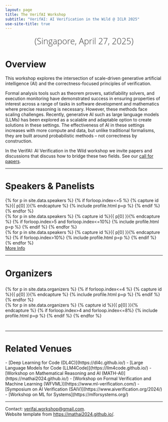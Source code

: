 ```yaml
---
layout: page
title: The VerifAI Workshop
subtitle: "VerifAI: AI Verification in the Wild @ ICLR 2025"
use-site-title: true
---
```

<div class="venue" style="font-size: 27px; display: block; font-family: 'Open Sans', 'Helvetica Neue', Helvetica, Arial, sans-serif; font-weight: 300; color: #404040; text-align: center;">
  (Singapore, April 27, 2025)
</div>



<div class="sharethis-inline-share-buttons"></div>
<meta name="thumbnail" content="./img/iclr-logo.jpg" />


# Overview
This workshop explores the intersection of scale-driven generative artificial intelligence (AI) and the correctness-focused principles of verification. 


Formal analysis tools such as theorem provers, satisfiability solvers, and execution monitoring have demonstrated success in ensuring properties of interest across a range of tasks in software development and mathematics where precise reasoning is necessary. However, these methods face scaling challenges. Recently, generative AI such as large language models (LLMs) has been explored as a scalable and adaptable option to create solutions in these settings. The effectiveness of AI in these settings increases with more compute and data, but unlike traditional formalisms, they are built around probabilistic methods – not correctness by construction. 

In the VerifAI: AI Verification in the Wild workshop we invite papers and discussions that discuss how to bridge these two fields. See our [call for papers](cfp/index.html).

<hr>

# Speakers & Panelists
<div class="container" style="margin-top: 20px;margin-bottom: 0px;">
  <div class="row">
    {% for p in site.data.speakers %}
    {% if forloop.index<=5 %}
    {% capture id %}{{ p[0] }}{% endcapture %}
    {% include profile.html p=p %}
    {% endif %}
    {% endfor %}
  </div>
  <div class="row">
    {% for p in site.data.speakers %}
    {% capture id %}{{ p[0] }}{% endcapture %}
    {% if forloop.index>5 and forloop.index<=10%}
    {% include profile.html p=p %}
    {% endif %}
    {% endfor %}
  </div>
  <div class="row">
    {% for p in site.data.speakers %}
    {% capture id %}{{ p[0] }}{% endcapture %}
    {% if forloop.index>10%}
    {% include profile.html p=p %}
    {% endif %}
    {% endfor %}
  </div>
<a href="speakers">More Info</a>
</div>

<hr>

# Organizers
<!-- # Organizers -->

<!-- prettier-ignore -->
<div class="container" style="margin-top: 25px;margin-bottom: 40px;">
  <!-- <br> 
  <div class="row" style="margin: -30px;"> -->
  <div class="row">
    {% for p in site.data.organizers %}
    {% if forloop.index<=4 %}
    {% capture id %}{{ p[0] }}{% endcapture %}
    {% include profile.html p=p %}
    {% endif %}
    {% endfor %}
  </div>
  <div class="row">
    {% for p in site.data.organizers %}
    {% capture id %}{{ p[0] }}{% endcapture %}
    {% if forloop.index>4 and forloop.index<=8%}
    {% include profile.html p=p %}
    {% endif %}
    {% endfor %}
  </div>
</div>
<hr>

<!-- # Program Committee
<div class="container">
  <ul class="list-group list-group-flush">
    {% for p in site.data.pc.people %}
      <li class="list-group-item col-xs-6 col-sm-4 col-md-3">{{ p }}</li>
    {% endfor %}
  </ul>
</div>
<hr> -->

# Related Venues

<div class="container" style="margin-bottom: 10px;"></div>
- [Deep Learning for Code (DL4C)](https://dl4c.github.io/) 
- [Large Language Models for Code (LLM4Code)](https://llm4code.github.io/) 
- [Workshop on Mathematical Reasoning and AI (MATH-AI)](https://mathai2024.github.io/) 
- [Workshop on Formal Verification and Machine Learning (WFVML)](https://www.ml-verification.com/) 
- [Symposium on AI Verification (SAIV)](https://www.aiverification.org/2024/) 
- [Workshop on ML for Systems](https://mlforsystems.org/) 

<div class="container" style="margin-bottom: 10px;"></div>

<hr>

Contact: <verifai.workshop@gmail.com>.<br>
Website template from <https://mathai2024.github.io/>.
